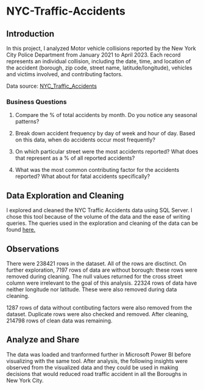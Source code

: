 # NYC-Traffic-Accidents

## Introduction
In this project, I analyzed Motor vehicle collisions reported by the New York City Police Department from January 2021 to April 2023. Each record represents an individual collision, including the date, time, and location of the accident (borough, zip code, street name, latitude/longitude), vehicles and victims involved, and contributing factors.

Data source: <a href="https://maven-datasets.s3.amazonaws.com/NYC+Traffic+Accidents/NYC_Collisions.zip">NYC_Traffic_Accidents</a>




### Business Questions

1. Compare the % of total accidents by month. Do you notice any seasonal patterns?

2. Break down accident frequency by day of week and hour of day. Based on this data, when do accidents occur most frequently?

3. On which particular street were the most accidents reported? What does that represent as a % of all reported accidents?

4. What was the most common contributing factor for the accidents reported? What about for fatal accidents specifically?

## Data Exploration and Cleaning

I explored and cleaned the NYC Traffic Accidents data using SQL Server. I chose this tool because of the volume of the data and the ease of writing queries. The queries used in the exploration and cleaning of the data can be found <a href="https://github.com/GloriaOlaleye/NYC-Traffic-Accidents/blob/main/NYC%20Data%20Cleaning">here.</a>

## Observations
There were 238421 rows in the dataset. All of the rows are disctinct. On further exploration, 7197 rows of data are without borough: these rows were removed during cleaning. The null values returned for the cross street column were irrelevant to the goal of this analysis.
22324 rows of data have neither longitude nor latitude. These were also removed during data cleaning.

1287 rows of data without contibuting factors were also removed from the dataset.
Duplicate rows were also checked and removed. After cleaning, 214798 rows of clean data was remaining.

## Analyze and Share
The data was loaded and tranformed further in Microsoft Power BI before visualizing with the same tool.
After analysis, the following insights were observed from the visualized data and they could be used in making decisions that would reduced road traffic accident in all the Boroughs in New York City.

